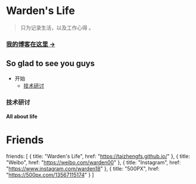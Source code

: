 # Warden's Life

> 只为记录生活，以及工作心得 。
> 
> 
### [我的博客在这里 &rarr;](http://taizhengfs.github.io)


## So glad to see you guys

* 开始
	* [技术研讨](#技术研讨)



### 技术研讨

#### All about life



# Friends
friends: [
    {
        title: "Warden's Life",
        href: "https://taizhengfs.github.io/"
    },
    {
        title: "Weibo",
        href: "https://weibo.com/warden00"
    },
    {
        title: "Instagram",
        href: "https://www.instagram.com/warden18"
    },
    {
        title: "500PX",
        href: "https://500px.com/13567115174"
    }
]


